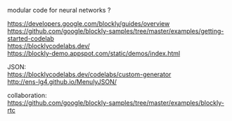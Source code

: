 modular code for neural networks ?  

https://developers.google.com/blockly/guides/overview  
https://github.com/google/blockly-samples/tree/master/examples/getting-started-codelab  
https://blocklycodelabs.dev/  
https://blockly-demo.appspot.com/static/demos/index.html  

JSON:  
https://blocklycodelabs.dev/codelabs/custom-generator  
http://ens-lg4.github.io/MenulyJSON/  

collaboration:  
https://github.com/google/blockly-samples/tree/master/examples/blockly-rtc  
